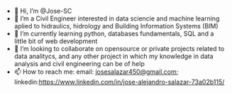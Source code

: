 - 👋 Hi, I’m @Jose-SC
- 👀 I’m a Civil Engineer interested in data sciencie and machine learning aplied to hidraulics, hidrology and Building Information Systems (BIM)
- 🌱 I’m currently learning python, databases fundamentals, SQL and a little bit of web development
- 💞️ I’m looking to collaborate on opensource or private projects related to data analitycs, and any other project in which my knowledge in data analysis and civil engineering can be of help
- 📫 How to reach me:
  email: josesalazar450@gmail.com; linkedin:https://www.linkedin.com/in/jose-alejandro-salazar-73a02b115/
  
